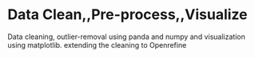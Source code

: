 # Data Clean,,Pre-process,,Visualize
 Data cleaning, outlier-removal using panda and numpy and visualization using matplotlib. extending the cleaning to Openrefine
